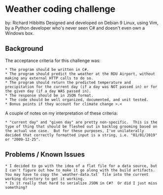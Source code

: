 # Weather coding challenge

by: Richard Hibbitts
Designed and developed on Debian 9 Linux, using Vim, by a Python developer who's never seen C# and doesn't even own a Windows box.

## Background
The acceptance criteria for this challenge was:

    * The program should be written in C#.
    * The program should predict the weather at the RDU Airport, without making any external HTTP calls to do so.
    * The program should return the predicted temperature and precipitation for the current day (if a day was NOT passed in) or for the given day (if a day WAS passed in).
    * The response should be in JSON format.
    * The code should be well organized, documented, and unit tested.
    * Bonus points if they account for climate change >.<

A couple of notes on my interpretation of these criteria:

    * "current day" and "given day" are pretty non-specific.  This is the type of thing that should be fleshed out in backlog grooming based on the actual use case.  But for these purposes, I've unilaterally decided that correctly formatted input is a string, i.e. "01/01/2019" or "2009-12-25".

## Problems / Known Issues

    * I decided to go with the idea of a flat file for a data source, but I can't figure out how to make it go along with the build artifacts.  You may have to copy the `weather-data.txt` file into the current working directory to get it working.
    * Is it really that hard to serialize JSON in C#?  Or did I just miss something?
